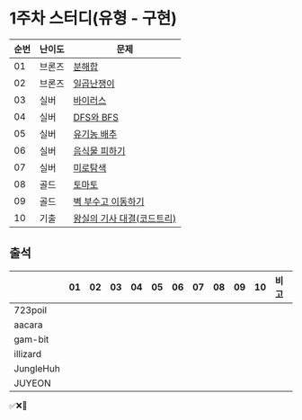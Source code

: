 # 1주차 스터디(유형 - 구현)
|순번|난이도|문제|
|------|----|---|
|01|브론즈|[분해합](https://www.acmicpc.net/problem/2231)|
|02|브론즈|[일곱난쟁이](https://www.acmicpc.net/problem/2309)|
|03|실버|[바이러스](https://www.acmicpc.net/problem/2606)|
|04|실버|[DFS와 BFS](https://www.acmicpc.net/problem/1260)|
|05|실버|[유기농 배추](https://www.acmicpc.net/problem/1012)|
|06|실버|[음식물 피하기](https://www.acmicpc.net/problem/1743)|
|07|실버|[미로탐색](https://www.acmicpc.net/problem/2178)|
|08|골드|[토마토](https://www.acmicpc.net/problem/7576)|
|09|골드|[벽 부수고 이동하기](https://www.acmicpc.net/problem/2206)|
|10|기출|[왕실의 기사 대결(코드트리)](https://www.codetree.ai/training-field/frequent-problems/problems/royal-knight-duel)|

## 출석

|         |01|02|03|04|05|06|07|08|09|10|비고|
|---------|--|--|--|--|--|--|--|--|--|--|:--|
|723poil  ||||||||||| | 
|aacara   |  |  |  |  |  |  |  |  |  |  |   | 
|gam-bit  |  |  |  |  |  |  |  |  |  |  |   | 
|illizard ||||||||||| | 
|JungleHuh|  |  |  |  |  |  |  |  |  |  |   | 
|JUYEON   ||||||||||| | 

✅❌🥺
